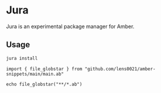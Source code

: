 # Jura

Jura is an experimental package manager for Amber.

## Usage

```bash
jura install
```

```ab
import { file_globstar } from "github.com/lens0021/amber-snippets/main/main.ab"

echo file_globstar("**/*.ab")
```

[amber]: https://github.com/amber-lang/amber
